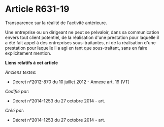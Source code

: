 # Article R631-19

Transparence sur la réalité de l'activité antérieure.

Une entreprise ou un dirigeant ne peut se prévaloir, dans sa communication envers tout client potentiel, de la réalisation
d'une prestation pour laquelle il a été fait appel à des entreprises sous-traitantes, ni de la réalisation d'une prestation
pour laquelle il a agi en tant que sous-traitant, sans en faire explicitement mention.

**Liens relatifs à cet article**

_Anciens textes_:

  - Décret n°2012-870 du 10 juillet 2012 -  Annexe art. 19 (VT)

_Codifié par_:

  - Décret n°2014-1253 du 27 octobre 2014 - art.

_Créé par_:

  - Décret n°2014-1253 du 27 octobre 2014 - art.
